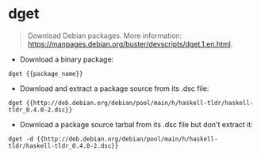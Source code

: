 # dget

> Download Debian packages.
> More information: <https://manpages.debian.org/buster/devscripts/dget.1.en.html>.

- Download a binary package:

`dget {{package_name}}`

- Download and extract a package source from its .dsc file:

`dget {{http://deb.debian.org/debian/pool/main/h/haskell-tldr/haskell-tldr_0.4.0-2.dsc}}`

- Download a package source tarbal from its .dsc file but don't extract it:

`dget -d {{http://deb.debian.org/debian/pool/main/h/haskell-tldr/haskell-tldr_0.4.0-2.dsc}}`
